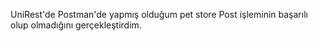 UniRest'de Postman'de yapmış olduğum pet store Post işleminin başarılı olup olmadığını gerçekleştirdim.